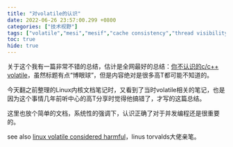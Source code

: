 ```yaml
---
title: "对volatile的认识"
date: 2022-06-26 23:57:00.299 +0800
categories: ["技术视野"]
tags: ["volatile","mesi","mesif","cache consistency","thread visibility"]
toc: true
hide: true
---
```




关于这个我有一篇非常不错的总结，估计是全网最好的总结：[你不认识的c/c++ volatile](https://www.hitzhangjie.pro/blog/%E4%BD%A0%E4%B8%8D%E8%AE%A4%E8%AF%86%E7%9A%84cc-volatile/)，虽然标题有点“博眼球”，但是内容绝对是很多高T都可能不知道的。

今天翻之前整理的Linux内核文档笔记时，又看到了当时volatile相关的笔记，也是因为这个事情几年前听中心的高T分享时觉得他搞错了，才写的这篇总结。

这里也放个简单的文档，系统性的强调下，认识正确了对于并发编程还是很重要的。

see also [linux volatile considered harmful](https://sourcegraph.com/github.com/torvalds/linux/-/blob/Documentation/process/volatile-considered-harmful.rst)，linus torvalds大佬亲笔。